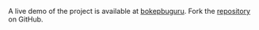 A live demo of the project is available at [bokepbuguru](https://bokepbuguru.pages.dev).
Fork the [repository](https://github.com/jolk9110) on GitHub.
